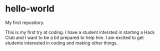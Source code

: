 # hello-world
My first repository.

This is my first try at coding. 
I have a student intersted in starting a Hack Club and I want to be a bit prepared to help him. 
I am excited to get students interested in coding and making other things.
